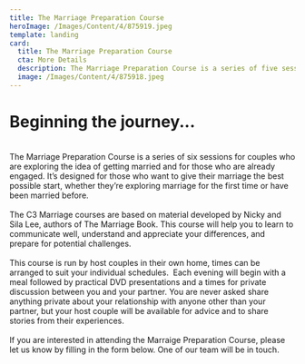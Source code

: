 ```yaml
---
title: The Marriage Preparation Course
heroImage: /Images/Content/4/875919.jpeg
template: landing
card:
  title: The Marriage Preparation Course
  cta: More Details
  description: The Marriage Preparation Course is a series of five sessions to help engaged couples or those exploring the possibility of marriage, build strong foundations for their future together.
  image: /Images/Content/4/875918.jpeg
---
```


<h1>
Beginning the journey...</h1>
<br/>
The Marriage Preparation Course is a series of six sessions for couples who are exploring the idea of getting married and for those who are already engaged. It’s designed for those who want to give their marriage the best possible start, whether they’re exploring marriage for the first time or have been married before.<br/>
<br/>
The C3 Marriage courses are based on material developed by Nicky and Sila Lee, authors of The Marriage Book. This course will help you to learn to communicate well, understand and appreciate your differences, and prepare for potential challenges. <br/>
<br/>
This course is run by host couples in their own home, times can be arranged to suit your individual schedules.  Each evening will begin with a meal followed by practical DVD presentations and a times for private discussion between you and your partner. You are never asked share anything private about your relationship with anyone other than your partner, but your host couple will be available for advice and to share stories from their experiences. <br/>
<br/>
If you are interested in attending the Marraige Preparation Course, please let us know by filling in the form below. One of our team will be in touch.<br/>
